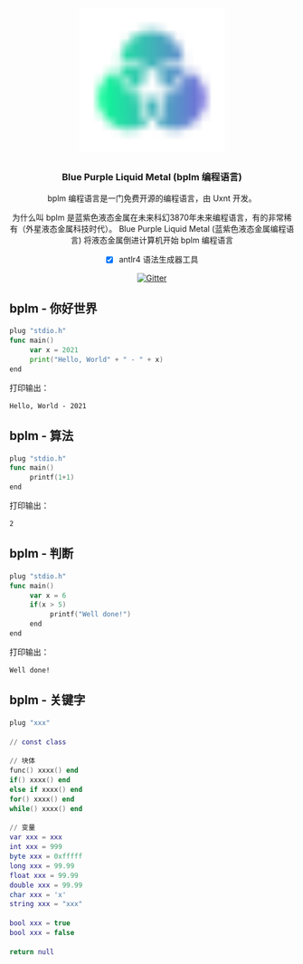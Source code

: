 <div align="center">
<a href="#">
<h1><img src="BPLM.svg" alt="Logo" width="256"></h1>
</a>

### Blue Purple Liquid Metal (bplm 编程语言)

bplm 编程语言是一门免费开源的编程语言，由 Uxnt 开发。 

为什么叫 bplm 是蓝紫色液态金属在未来科幻3870年未来编程语言，有的非常稀有（外星液态金属科技时代）。
Blue Purple Liquid Metal (蓝紫色液态金属编程语言)
将液态金属倒进计算机开始 bplm 编程语言
	
- [x] antlr4 语法生成器工具
	
[![Gitter](https://badges.gitter.im/uxnt/cpp-script.svg)](https://gitter.im/uxnt/cpp-script?utm_source=badge&utm_medium=badge&utm_campaign=pr-badge)

</div>


## bplm - 你好世界
```go
plug "stdio.h"
func main()
     var x = 2021
     print("Hello, World" + " - " + x)
end

```
打印输出：

```
Hello, World - 2021
```

## bplm - 算法
```go
plug "stdio.h"
func main()
     printf(1+1)
end
```
打印输出：

```
2
```

## bplm - 判断
```go
plug "stdio.h"
func main()
     var x = 6
     if(x > 5)
          printf("Well done!")
     end
end
```
打印输出：
```
Well done!
```


## bplm - 关键字


```lua
plug "xxx"

// const class

// 块体
func() xxxx() end
if() xxxx() end
else if xxxx() end
for() xxxx() end
while() xxxx() end

// 变量
var xxx = xxx
int xxx = 999
byte xxx = 0xfffff
long xxx = 99.99
float xxx = 99.99
double xxx = 99.99
char xxx = 'x'
string xxx = "xxx"

bool xxx = true 
bool xxx = false 

return null

```



